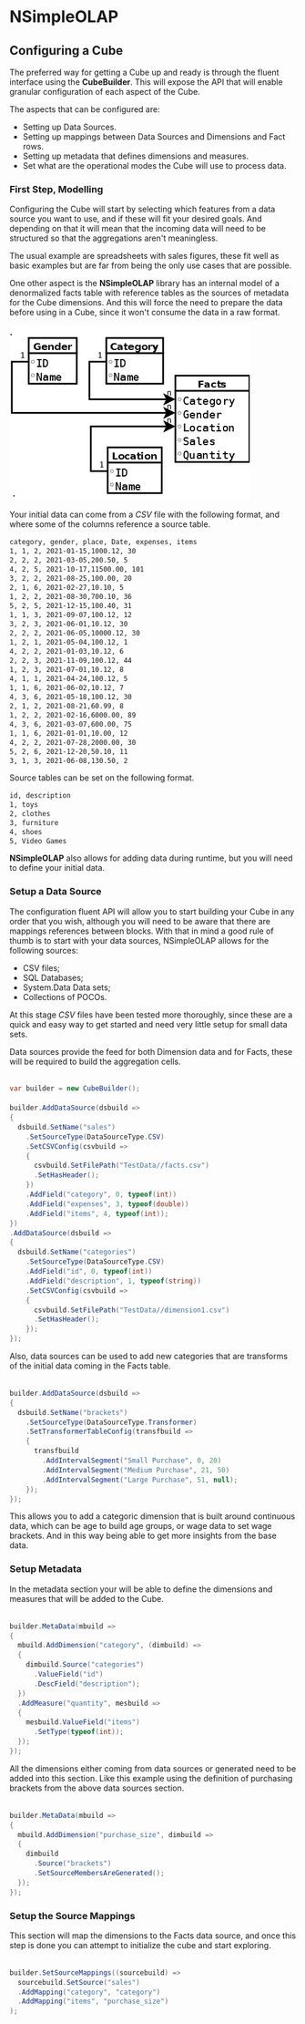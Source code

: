 # NSimpleOLAP 

## Configuring a Cube

The preferred way for getting a Cube up and ready is through the fluent interface using the **CubeBuilder**.
This will expose the API that will enable granular configuration of each aspect of the Cube.

The aspects that can be configured are:
- Setting up Data Sources.
- Setting up mappings between Data Sources and Dimensions and Fact rows.
- Setting up metadata that defines dimensions and measures.
- Set what are the operational modes the Cube will use to process data.

### First Step, Modelling

Configuring the Cube will start by selecting which features from a data source you want to use, and if these will fit your desired goals.
And depending on that it will mean that the incoming data will need to be structured so that the aggregations aren't meaningless.

The usual example are spreadsheets with sales figures, these fit well as basic examples but are far from being the only use cases that are possible.

One other aspect is the **NSimpleOLAP** library has an internal model of a denormalized facts table with reference tables as the sources of metadata for the Cube dimensions.
And this will force the need to prepare the data before using in a Cube, since it won't consume the data in a raw format.

![alt text](FactsModel.png "Cube Data Model")

Your initial data can come from a *CSV* file with the following format, and where some of the columns reference a source table.

```text
category, gender, place, Date, expenses, items
1, 1, 2, 2021-01-15,1000.12, 30
2, 2, 2, 2021-03-05,200.50, 5
4, 2, 5, 2021-10-17,11500.00, 101
3, 2, 2, 2021-08-25,100.00, 20
2, 1, 6, 2021-02-27,10.10, 5
1, 2, 2, 2021-08-30,700.10, 36
5, 2, 5, 2021-12-15,100.40, 31
1, 1, 3, 2021-09-07,100.12, 12
3, 2, 3, 2021-06-01,10.12, 30
2, 2, 2, 2021-06-05,10000.12, 30
1, 2, 1, 2021-05-04,100.12, 1
4, 2, 2, 2021-01-03,10.12, 6
2, 2, 3, 2021-11-09,100.12, 44
1, 2, 3, 2021-07-01,10.12, 8
4, 1, 1, 2021-04-24,100.12, 5
1, 1, 6, 2021-06-02,10.12, 7
4, 3, 6, 2021-05-18,100.12, 30
2, 1, 2, 2021-08-21,60.99, 8
1, 2, 2, 2021-02-16,6000.00, 89
4, 3, 6, 2021-03-07,600.00, 75
1, 1, 6, 2021-01-01,10.00, 12
4, 2, 2, 2021-07-28,2000.00, 30
5, 2, 6, 2021-12-20,50.10, 11
3, 1, 3, 2021-06-08,130.50, 2
```

Source tables can be set on the following format.

```text
id, description
1, toys
2, clothes
3, furniture
4, shoes
5, Video Games
```

**NSimpleOLAP** also allows for adding data during runtime, but you will need to define your initial data.

### Setup a Data Source

The configuration fluent API will allow you to start building your Cube in any order that you wish, although you will need to be aware that there are mappings references between blocks.
With that in mind a good rule of thumb is to start with your data sources, NSimpleOLAP allows for the following sources:

- CSV files;
- SQL Databases;
- System.Data Data sets;
- Collections of POCOs.
 
At this stage *CSV* files have been tested more thoroughly, since these are a quick and easy way to get started and need very little setup for small data sets.

Data sources provide the feed for both Dimension data and for Facts, these will be required to build the aggregation cells.

```csharp

var builder = new CubeBuilder();

builder.AddDataSource(dsbuild =>
{
  dsbuild.SetName("sales")
	.SetSourceType(DataSourceType.CSV)
	.SetCSVConfig(csvbuild =>
	{
	  csvbuild.SetFilePath("TestData//facts.csv")
	  .SetHasHeader();
	})
	.AddField("category", 0, typeof(int))
	.AddField("expenses", 3, typeof(double))
	.AddField("items", 4, typeof(int));
})
.AddDataSource(dsbuild =>
{
  dsbuild.SetName("categories")
	.SetSourceType(DataSourceType.CSV)
	.AddField("id", 0, typeof(int))
	.AddField("description", 1, typeof(string))
	.SetCSVConfig(csvbuild =>
	{
	  csvbuild.SetFilePath("TestData//dimension1.csv")
	  .SetHasHeader();
	});
});

``` 

Also, data sources can be used to add new categories that are transforms of the initial data coming in the Facts table.

```csharp

builder.AddDataSource(dsbuild =>
{
  dsbuild.SetName("brackets")
	.SetSourceType(DataSourceType.Transformer)
	.SetTransformerTableConfig(transfbuild =>
	{
	  transfbuild
		.AddIntervalSegment("Small Purchase", 0, 20)
		.AddIntervalSegment("Medium Purchase", 21, 50)
		.AddIntervalSegment("Large Purchase", 51, null);
	});
});

``` 

This allows you to add a categoric dimension that is built around continuous data, which can be age to build age groups, or wage data to set wage brackets. And in this way being able to get more insights from the base data.
 
### Setup Metadata

In the metadata section your will be able to define the dimensions and measures that will be added to the Cube.

```csharp

builder.MetaData(mbuild =>
{
  mbuild.AddDimension("category", (dimbuild) =>
  {
	dimbuild.Source("categories")
	  .ValueField("id")
	  .DescField("description");
  })
  .AddMeasure("quantity", mesbuild =>
  {
	mesbuild.ValueField("items")
	  .SetType(typeof(int));
  });
});
``` 

All the dimensions either coming from data sources or generated need to be added into this section. Like this example using the definition of purchasing brackets from the above data sources section.

```csharp

builder.MetaData(mbuild =>
{
  mbuild.AddDimension("purchase_size", dimbuild =>
  {
	dimbuild
	  .Source("brackets")
	  .SetSourceMembersAreGenerated();
  });
});
``` 

### Setup the Source Mappings

This section will map the dimensions to the Facts data source, and once this step is done you can attempt to initialize the cube and start exploring.

```csharp

builder.SetSourceMappings((sourcebuild) =>
  sourcebuild.SetSource("sales")
  .AddMapping("category", "category")
  .AddMapping("items", "purchase_size")
);
``` 